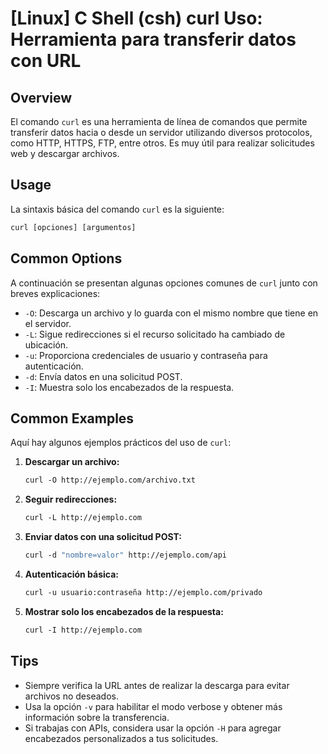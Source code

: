 # [Linux] C Shell (csh) curl Uso: Herramienta para transferir datos con URL

## Overview
El comando `curl` es una herramienta de línea de comandos que permite transferir datos hacia o desde un servidor utilizando diversos protocolos, como HTTP, HTTPS, FTP, entre otros. Es muy útil para realizar solicitudes web y descargar archivos.

## Usage
La sintaxis básica del comando `curl` es la siguiente:

```csh
curl [opciones] [argumentos]
```

## Common Options
A continuación se presentan algunas opciones comunes de `curl` junto con breves explicaciones:

- `-O`: Descarga un archivo y lo guarda con el mismo nombre que tiene en el servidor.
- `-L`: Sigue redirecciones si el recurso solicitado ha cambiado de ubicación.
- `-u`: Proporciona credenciales de usuario y contraseña para autenticación.
- `-d`: Envía datos en una solicitud POST.
- `-I`: Muestra solo los encabezados de la respuesta.

## Common Examples
Aquí hay algunos ejemplos prácticos del uso de `curl`:

1. **Descargar un archivo:**

   ```csh
   curl -O http://ejemplo.com/archivo.txt
   ```

2. **Seguir redirecciones:**

   ```csh
   curl -L http://ejemplo.com
   ```

3. **Enviar datos con una solicitud POST:**

   ```csh
   curl -d "nombre=valor" http://ejemplo.com/api
   ```

4. **Autenticación básica:**

   ```csh
   curl -u usuario:contraseña http://ejemplo.com/privado
   ```

5. **Mostrar solo los encabezados de la respuesta:**

   ```csh
   curl -I http://ejemplo.com
   ```

## Tips
- Siempre verifica la URL antes de realizar la descarga para evitar archivos no deseados.
- Usa la opción `-v` para habilitar el modo verbose y obtener más información sobre la transferencia.
- Si trabajas con APIs, considera usar la opción `-H` para agregar encabezados personalizados a tus solicitudes.